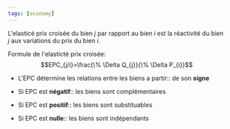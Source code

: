 ```yaml
---
tags: [economy] 
---
```


L'elasticé prix croisée du bien $j$ par rapport au bien $i$ est la réactivité du bien $j$ aux variations du prix du bien $i$.

Formule de l'elasticté prix croisée:
$$EPC_{j/i}=\frac{\% \Delta Q_{j}}{\% \Delta P_{i}}$$

- L'EPC détermine les relations entre les biens a partir:: de son **signe**
<!--SR:!2023-04-23,46,270-->
- Si EPC est **négatif**:: les biens sont complémentaires
<!--SR:!2023-04-05,9,190-->
- Si EPC est **positif**:: les biens sont substituables
<!--SR:!2023-03-23,2,190-->
- Si EPC est **nulle**:: les biens sont indépendants
<!--SR:!2023-03-23,2,190-->